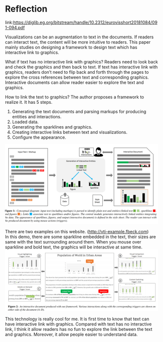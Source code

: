 Reflection
====

link:https://diglib.eg.org/bitstream/handle/10.2312/eurovisshort20181084/091-094.pdf    
    
Visualizations can be an augmentation to text in the documents. If readers can interact text, the content will be more intuitive to readers. This paper mainly studies on designing a framework to design text which has interactive link to graphics.    
    
What if text has no interactive link with graphics? Readers need to look back and check the graphics and then back to text. If text has interactive link with graphics, readers don’t need to flip back and forth through the pages to explore the cross references between text and corresponding graphics. Interactive documents can allow reader easier to explore the text and graphics.     
    
How to link the text to graphics? The author proposes a framework to realize it. It has 5 steps.       
1.	Generating the text documents and parsing markups for producing entities and interactions.      
2.	Loaded data.    
3.	Generating the sparklines and graphics.    
4.	Creating interactive links between text and visualizations.    
5.	Configure the appearance.    
<img src="img/10-1.png">    
    
There are two examples on this website. (http://vti-example.fbeck.com)     
In this demo, there are some sparkline embedded in the text, their sizes are same with the text surrounding around them. When you mouse over sparkline and bold text, the graphics will be interactive at same time.      
<img src="img/10-2.png">    
    
This technology is really cool for me. It is first time to know that text can have interactive link with graphics. Compared with text has no interactive link, I think it allow readers has no fun to explore the link between the text and graphics. Moreover, it allow people easier to understand data.
